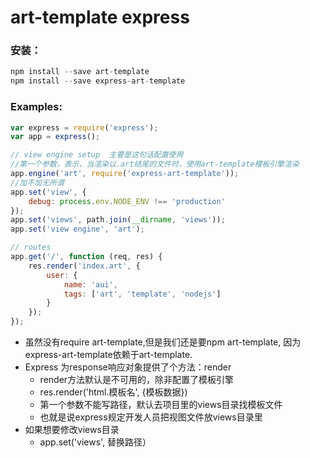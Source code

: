 # art-template express

### 安装：

```javascript
npm install --save art-template
npm install --save express-art-template
```

### Examples:

```javascript
var express = require('express');
var app = express();

// view engine setup  主要是这句话配置使用
//第一个参数，表示，当渲染以.art结尾的文件时，使用art-template模板引擎渲染
app.engine('art', require('express-art-template'));
//加不加无所谓
app.set('view', {
    debug: process.env.NODE_ENV !== 'production'
});
app.set('views', path.join(__dirname, 'views'));
app.set('view engine', 'art');

// routes
app.get('/', function (req, res) {
    res.render('index.art', {
        user: {
            name: 'aui',
            tags: ['art', 'template', 'nodejs']
        }
    });
});
```

* 虽然没有require art-template,但是我们还是要npm art-template, 因为express-art-template依赖于art-template.
* Express 为response响应对象提供了个方法：render
  * render方法默认是不可用的，除非配置了模板引擎
  * res.render\('html.模板名', {模板数据}\)
  * 第一个参数不能写路径，默认去项目里的views目录找模板文件
  * 也就是说express规定开发人员把视图文件放views目录里
* 如果想要修改views目录
  * app.set\('views', 替换路径）

